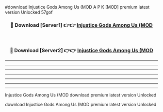 #download Injustice Gods Among Us (MOD A P K [MOD] premium latest version Unlocked 57gof 



<div align="center">
<h3>🔴 Download [Server1] 👉👉 <a href="https://apkdownload3.web.app/">Injustice Gods Among Us (MOD</a></h3><br>

<h3>🔴 Download [Server2] 👉👉 <a href="https://apkdownload3.web.app/">Injustice Gods Among Us (MOD</a></h3>
</div>





----------------------------------------------------------

----------------------------------------------------------

----------------------------------------------------------

----------------------------------------------------------

----------------------------------------------------------

----------------------------------------------------------

----------------------------------------------------------

Injustice Gods Among Us (MOD download premium latest version Unlocked

download Injustice Gods Among Us (MOD premium latest version Unlocked
